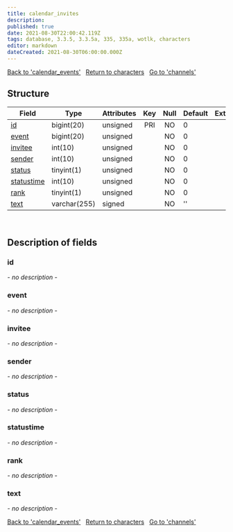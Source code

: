 ```yaml
---
title: calendar_invites
description: 
published: true
date: 2021-08-30T22:00:42.119Z
tags: database, 3.3.5, 3.3.5a, 335, 335a, wotlk, characters
editor: markdown
dateCreated: 2021-08-30T06:00:00.000Z
---
```


<a href="https://trinitycore.info/de/database/335/characters/calendar_events" class="mt-5 v-btn v-btn--depressed v-btn--flat v-btn--outlined theme--light v-size--default darkblue--text text--lighten-3"><span class="v-btn__content"><i aria-hidden="true" class="v-icon notranslate v-icon--left mdi mdi-arrow-left theme--light"></i><span>Back to 'calendar_events'</span></span></a>&nbsp;&nbsp;&nbsp;<a href="https://trinitycore.info/de/database/335/characters/home" class="mt-5 v-btn v-btn--depressed v-btn--flat v-btn--outlined theme--light v-size--default darkblue--text text--lighten-3"><span class="v-btn__content"><i aria-hidden="true" class="v-icon notranslate v-icon--left mdi mdi-home-outline theme--light"></i><span>Return to characters</span></span></a>&nbsp;&nbsp;&nbsp;<a href="https://trinitycore.info/de/database/335/characters/channels" class="mt-5 v-btn v-btn--depressed v-btn--flat v-btn--outlined theme--light v-size--default darkblue--text text--lighten-3"><span class="v-btn__content"><span>Go to 'channels'</span><i aria-hidden="true" class="v-icon notranslate v-icon--right mdi mdi-arrow-right theme--light"></i></span></a>

## Structure

| Field | Type | Attributes | Key | Null | Default | Extra | Comment |
| --- | --- | --- | :---: | :---: | --- | --- | --- |
| [id](#id) | bigint(20) | unsigned | PRI | NO | 0 |  |  |
| [event](#event) | bigint(20) | unsigned |  | NO | 0 |  |  |
| [invitee](#invitee) | int(10) | unsigned |  | NO | 0 |  |  |
| [sender](#sender) | int(10) | unsigned |  | NO | 0 |  |  |
| [status](#status) | tinyint(1) | unsigned |  | NO | 0 |  |  |
| [statustime](#statustime) | int(10) | unsigned |  | NO | 0 |  |  |
| [rank](#rank) | tinyint(1) | unsigned |  | NO | 0 |  |  |
| [text](#text) | varchar(255) | signed |  | NO | '' |  |  |
&nbsp;
## Description of fields

### id
*- no description -*
&nbsp;

### event
*- no description -*
&nbsp;

### invitee
*- no description -*
&nbsp;

### sender
*- no description -*
&nbsp;

### status
*- no description -*
&nbsp;

### statustime
*- no description -*
&nbsp;

### rank
*- no description -*
&nbsp;

### text
*- no description -*
&nbsp;

<a href="https://trinitycore.info/de/database/335/characters/calendar_events" class="mt-5 v-btn v-btn--depressed v-btn--flat v-btn--outlined theme--light v-size--default darkblue--text text--lighten-3"><span class="v-btn__content"><i aria-hidden="true" class="v-icon notranslate v-icon--left mdi mdi-arrow-left theme--light"></i><span>Back to 'calendar_events'</span></span></a>&nbsp;&nbsp;&nbsp;<a href="https://trinitycore.info/de/database/335/characters/home" class="mt-5 v-btn v-btn--depressed v-btn--flat v-btn--outlined theme--light v-size--default darkblue--text text--lighten-3"><span class="v-btn__content"><i aria-hidden="true" class="v-icon notranslate v-icon--left mdi mdi-home-outline theme--light"></i><span>Return to characters</span></span></a>&nbsp;&nbsp;&nbsp;<a href="https://trinitycore.info/de/database/335/characters/channels" class="mt-5 v-btn v-btn--depressed v-btn--flat v-btn--outlined theme--light v-size--default darkblue--text text--lighten-3"><span class="v-btn__content"><span>Go to 'channels'</span><i aria-hidden="true" class="v-icon notranslate v-icon--right mdi mdi-arrow-right theme--light"></i></span></a>

